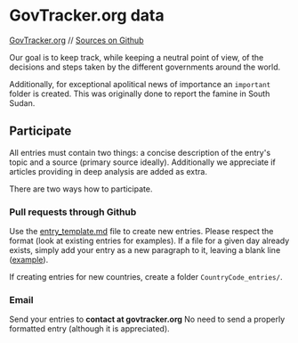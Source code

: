 # GovTracker.org data

[GovTracker.org](https://govtracker.org) // [Sources on Github](https://github.com/govtra/govtracker)

Our goal is to keep track, while keeping a neutral point of view, of the decisions and steps taken by the different governments around the world.

Additionally, for exceptional apolitical news of importance an `important` folder is created. This was originally done to report the famine in South Sudan.

## Participate

All entries must contain two things: a concise description of the entry's topic and a source (primary source ideally). Additionally we appreciate if articles providing in deep analysis are added as extra.

There are two ways how to participate.

### Pull requests through Github

Use the [entry_template.md](https://raw.githubusercontent.com/govtra/govtracker-data/master/entry_template.md)
file to create new entries. Please respect the format (look at existing entries for examples). If a file for a given day already exists, simply add your entry as a new paragraph to it, leaving a blank line ([example](https://raw.githubusercontent.com/govtra/govtracker-data/master/us_entries/2017-01-25.md)).

If creating entries for new countries, create a folder `CountryCode_entries/`.

### Email

Send your entries to **contact at govtracker.org**
No need to send a properly formatted entry (although it is appreciated).
